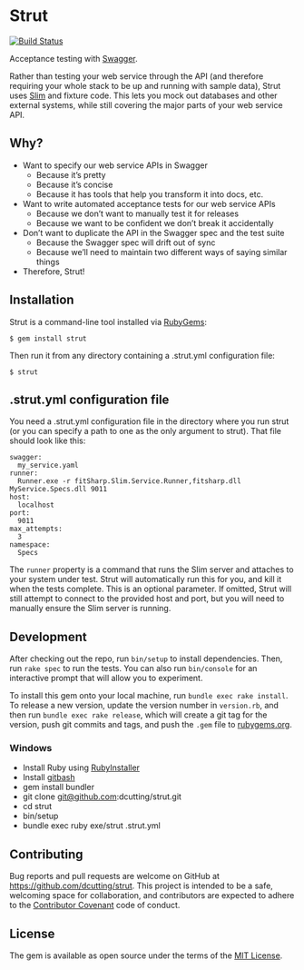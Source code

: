 # Strut

[![Build Status](https://travis-ci.org/dcutting/strut.svg?branch=master)](https://travis-ci.org/dcutting/strut)

Acceptance testing with [Swagger](http://swagger.io).

Rather than testing your web service through the API (and therefore requiring your whole stack to be up and running with sample data), Strut uses [Slim](http://www.fitnesse.org/FitNesse.UserGuide.WritingAcceptanceTests.SliM.SlimProtocol) and fixture code. This lets you mock out databases and other external systems, while still covering the major parts of your web service API.

## Why?

* Want to specify our web service APIs in Swagger
    - Because it’s pretty
    - Because it’s concise
    - Because it has tools that help you transform it into docs, etc.
* Want to write automated acceptance tests for our web service APIs
    - Because we don’t want to manually test it for releases
    - Because we want to be confident we don’t break it accidentally
* Don’t want to duplicate the API in the Swagger spec and the test suite
    - Because the Swagger spec will drift out of sync
    - Because we’ll need to maintain two different ways of saying similar things
* Therefore, Strut!

## Installation

Strut is a command-line tool installed via [RubyGems](https://rubygems.org):

    $ gem install strut

Then run it from any directory containing a .strut.yml configuration file:

    $ strut

## .strut.yml configuration file

You need a .strut.yml configuration file in the directory where you run strut (or you can specify a path to one as the only argument to strut). That file should look like this:

    swagger:
      my_service.yaml
    runner:
      Runner.exe -r fitSharp.Slim.Service.Runner,fitsharp.dll MyService.Specs.dll 9011
    host:
      localhost
    port:
      9011
    max_attempts:
      3
    namespace:
      Specs

The `runner` property is a command that runs the Slim server and attaches to your system under test. Strut will automatically run this for you, and kill it when the tests complete. This is an optional parameter. If omitted, Strut will still attempt to connect to the provided host and port, but you will need to manually ensure the Slim server is running.

## Development

After checking out the repo, run `bin/setup` to install dependencies. Then, run `rake spec` to run the tests. You can also run `bin/console` for an interactive prompt that will allow you to experiment.

To install this gem onto your local machine, run `bundle exec rake install`. To release a new version, update the version number in `version.rb`, and then run `bundle exec rake release`, which will create a git tag for the version, push git commits and tags, and push the `.gem` file to [rubygems.org](https://rubygems.org).

### Windows

* Install Ruby using [RubyInstaller](http://rubyinstaller.org)
* Install [gitbash](https://git-scm.com/download/win)
* gem install bundler
* git clone git@github.com:dcutting/strut.git
* cd strut
* bin/setup
* bundle exec ruby exe/strut .strut.yml

## Contributing

Bug reports and pull requests are welcome on GitHub at https://github.com/dcutting/strut. This project is intended to be a safe, welcoming space for collaboration, and contributors are expected to adhere to the [Contributor Covenant](http://contributor-covenant.org) code of conduct.

## License

The gem is available as open source under the terms of the [MIT License](http://opensource.org/licenses/MIT).

